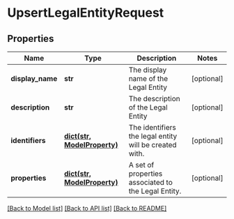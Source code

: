 # UpsertLegalEntityRequest

## Properties
Name | Type | Description | Notes
------------ | ------------- | ------------- | -------------
**display_name** | **str** | The display name of the Legal Entity | [optional] 
**description** | **str** | The description of the Legal Entity | [optional] 
**identifiers** | [**dict(str, ModelProperty)**](ModelProperty.md) | The identifiers the legal entity will be created with. | [optional] 
**properties** | [**dict(str, ModelProperty)**](ModelProperty.md) | A set of properties associated to the Legal Entity. | [optional] 

[[Back to Model list]](../README.md#documentation-for-models) [[Back to API list]](../README.md#documentation-for-api-endpoints) [[Back to README]](../README.md)


